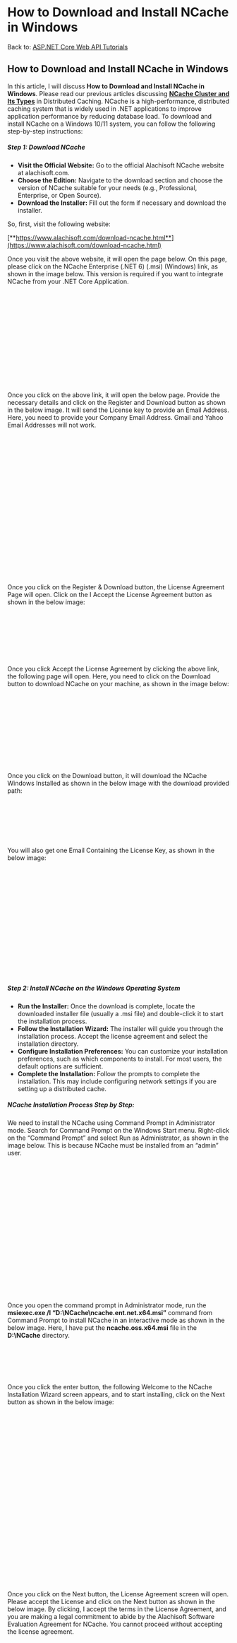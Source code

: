 # How to Download and Install NCache in Windows

Back to: [ASP.NET Core Web API Tutorials](https://dotnettutorials.net/course/asp-net-core-web-api-tutorials/)

## **How to Download and Install NCache in Windows**

In this article, I will discuss **How to Download and Install NCache in Windows**. Please read our previous articles discussing [**NCache Cluster and Its Types**](https://dotnettutorials.net/lesson/ncache-cluster-and-its-types-in-distributed-caching/) in Distributed Caching. NCache is a high-performance, distributed caching system that is widely used in .NET applications to improve application performance by reducing database load. To download and install NCache on a Windows 10/11 system, you can follow the following step-by-step instructions:

##### **Step 1: Download NCache**

- **Visit the Official Website:** Go to the official Alachisoft NCache website at alachisoft.com.
- **Choose the Edition:** Navigate to the download section and choose the version of NCache suitable for your needs (e.g., Professional, Enterprise, or Open Source).
- **Download the Installer:** Fill out the form if necessary and download the installer.

So, first, visit the following website:

[**https://www.alachisoft.com/download-ncache.html**](https://www.alachisoft.com/download-ncache.html)

Once you visit the above website, it will open the page below. On this page, please click on the NCache Enterprise (.NET 6) (.msi) (Windows) link, as shown in the image below. This version is required if you want to integrate NCache from your .NET Core Application. 

![Download NCache](data:image/svg+xml,%3Csvg%20xmlns=%22http://www.w3.org/2000/svg%22%20width=%22712%22%20height=%22300%22%3E%3C/svg%3E "Download NCache")

Once you click on the above link, it will open the below page. Provide the necessary details and click on the Register and Download button as shown in the below image. It will send the License key to provide an Email Address. Here, you need to provide your Company Email Address. Gmail and Yahoo Email Addresses will not work. 

![How to Download and Install NCache in Windows](data:image/svg+xml,%3Csvg%20xmlns=%22http://www.w3.org/2000/svg%22%20width=%22902%22%20height=%22576%22%3E%3C/svg%3E "How to Download and Install NCache in Windows")

Once you click on the Register & Download button, the License Agreement Page will open. Click on the I Accept the License Agreement button as shown in the below image:

![How to Download and Install NCache in Windows](data:image/svg+xml,%3Csvg%20xmlns=%22http://www.w3.org/2000/svg%22%20width=%22350%22%20height=%22106%22%3E%3C/svg%3E "How to Download and Install NCache in Windows")

Once you click Accept the License Agreement by clicking the above link, the following page will open. Here, you need to click on the Download button to download NCache on your machine, as shown in the image below:

![Download NCache in Windows](data:image/svg+xml,%3Csvg%20xmlns=%22http://www.w3.org/2000/svg%22%20width=%22897%22%20height=%22290%22%3E%3C/svg%3E "Download NCache in Windows")

Once you click on the Download button, it will download the NCache Windows Installed as shown in the below image with the download provided path:

![Download NCache in Windows](data:image/svg+xml,%3Csvg%20xmlns=%22http://www.w3.org/2000/svg%22%20width=%22812%22%20height=%22146%22%3E%3C/svg%3E "Download NCache in Windows")

You will also get one Email Containing the License Key, as shown in the below image:

![Download NCache in Windows](data:image/svg+xml,%3Csvg%20xmlns=%22http://www.w3.org/2000/svg%22%20width=%22900%22%20height=%22436%22%3E%3C/svg%3E "Download NCache in Windows")

##### **Step 2: Install NCache on the Windows Operating System**

- **Run the Installer:** Once the download is complete, locate the downloaded installer file (usually a .msi file) and double-click it to start the installation process.
- **Follow the Installation Wizard:** The installer will guide you through the installation process. Accept the license agreement and select the installation directory.
- **Configure Installation Preferences:** You can customize your installation preferences, such as which components to install. For most users, the default options are sufficient.
- **Complete the Installation:** Follow the prompts to complete the installation. This may include configuring network settings if you are setting up a distributed cache.

##### **NCache Installation Process Step by Step:**

We need to install the NCache using Command Prompt in Administrator mode. Search for Command Prompt on the Windows Start menu. Right-click on the “Command Prompt” and select Run as Administrator, as shown in the image below. This is because NCache must be installed from an “admin” user.

![Install NCache on the Windows Operating System](data:image/svg+xml,%3Csvg%20xmlns=%22http://www.w3.org/2000/svg%22%20width=%22500%22%20height=%22300%22%3E%3C/svg%3E "Install NCache on the Windows Operating System")

Once you open the command prompt in Administrator mode, run the **msiexec.exe /I “D:\NCache\ncache.ent.net.x64.msi”** command from Command Prompt to install NCache in an interactive mode as shown in the below image. Here, I have put the **ncache.oss.x64.msi** file in the **D:\NCache** directory.

![Install NCache on the Windows Operating System](data:image/svg+xml,%3Csvg%20xmlns=%22http://www.w3.org/2000/svg%22%20width=%221007%22%20height=%22145%22%3E%3C/svg%3E "Install NCache on the Windows Operating System")

Once you click the enter button, the following Welcome to the NCache Installation Wizard screen appears, and to start installing, click on the Next button as shown in the below image:

![Install NCache on the Windows Operating System](data:image/svg+xml,%3Csvg%20xmlns=%22http://www.w3.org/2000/svg%22%20width=%22643%22%20height=%22497%22%3E%3C/svg%3E "Install NCache on the Windows Operating System")

Once you click on the Next button, the License Agreement screen will open. Please accept the License and click on the Next button as shown in the below image. By clicking, I accept the terms in the License Agreement, and you are making a legal commitment to abide by the Alachisoft Software Evaluation Agreement for NCache. You cannot proceed without accepting the license agreement.

![Install NCache on the Windows Operating System](data:image/svg+xml,%3Csvg%20xmlns=%22http://www.w3.org/2000/svg%22%20width=%22643%22%20height=%22492%22%3E%3C/svg%3E "Install NCache on the Windows Operating System")

Once you click on the Next button, the Installation Type window will open. Here, please select the type as Cache server and click on the Next button as shown in the below image:

![How to Install NCache on the Windows Operating System](data:image/svg+xml,%3Csvg%20xmlns=%22http://www.w3.org/2000/svg%22%20width=%22625%22%20height=%22476%22%3E%3C/svg%3E "How to Install NCache on the Windows Operating System")

Once you click on the Next button, the Installation Key window will open. You must get one email with the License Key. Just enter the License Key and click on the Next button as shown in the below image:

![How to Install NCache on the Windows Operating System](data:image/svg+xml,%3Csvg%20xmlns=%22http://www.w3.org/2000/svg%22%20width=%22622%22%20height=%22500%22%3E%3C/svg%3E "How to Install NCache on the Windows Operating System")

If you do not have the Installation Key, click Get Evaluation Key. The registration page from the Alachisoft website is displayed. Enter all the required information and press Register or Login. An Install Key is emailed to you. Then, enter that Install Key in the above dialog.

Once you click on the Next button, the User Information dialog window will open, asking for your information. Please provide your information and click on the Next button, as shown in the image below.

![How to Install NCache on the Windows](data:image/svg+xml,%3Csvg%20xmlns=%22http://www.w3.org/2000/svg%22%20width=%22635%22%20height=%22492%22%3E%3C/svg%3E "How to Install NCache on the Windows")

Once you click on the Next button, the Select Installation Folder window will open. Here, you need to select the location where NCache should be installed. You can keep the defaults or change them and then click on the Next button, as shown in the image below. I am going with the default location.

![How to Install NCache on the Windows](data:image/svg+xml,%3Csvg%20xmlns=%22http://www.w3.org/2000/svg%22%20width=%22630%22%20height=%22490%22%3E%3C/svg%3E "How to Install NCache on the Windows")

Once you click on the Next button, it will open the following Configure IP Binding and Firewall Ports window. From the dropdown menu, select the IP address to which you want to bind NCache services. By default, the firewall configures for all ports used by NCache. Then click on the Next button as shown in the below image:

![How to Install NCache on the Windows](data:image/svg+xml,%3Csvg%20xmlns=%22http://www.w3.org/2000/svg%22%20width=%22627%22%20height=%22488%22%3E%3C/svg%3E "How to Install NCache on the Windows")

Once you click the Next button, the Set Account to Run NCache Services window will open. This dialog box is only for ASP.NET Core installation.

This screen asks for user credentials with administrative privileges required to monitor PerfMon counters in case of ASP.NET Core installation. Enter the account name and password, or use a local system account. I am using a local system account and then click on the Next button as shown in the below image:

![How to Install NCache on the Windows](data:image/svg+xml,%3Csvg%20xmlns=%22http://www.w3.org/2000/svg%22%20width=%22635%22%20height=%22493%22%3E%3C/svg%3E "How to Install NCache on the Windows")

By default, the NCache Service will create and start a demo cache named demoCache of topology Partition-Replica at the end of setup installation. You can disable this option from this screen by unchecking the “Start demo cache at the end of the process” option. So click on the Install button to start installing.

![How to Install NCache on the Windows](data:image/svg+xml,%3Csvg%20xmlns=%22http://www.w3.org/2000/svg%22%20width=%22635%22%20height=%22498%22%3E%3C/svg%3E "How to Install NCache on the Windows")

After the installation is successful, the following screen is displayed. On this screen, there is an option to Launch the NCache Management Center, which automatically launches the NCache Management Center on your local host after a successful setup installation. You also have the option to choose to Launch the Getting Started Guide. After you have made your choice, click on the Finish button, as shown in the image below.

![How to Install NCache on the Windows](data:image/svg+xml,%3Csvg%20xmlns=%22http://www.w3.org/2000/svg%22%20width=%22636%22%20height=%22490%22%3E%3C/svg%3E "How to Install NCache on the Windows")

Once you click on the Finish button, then it will launch the web browser and open the following page (**http://localhost:8251/ClusteredCaches**):

![How to Install NCache on the Windows](data:image/svg+xml,%3Csvg%20xmlns=%22http://www.w3.org/2000/svg%22%20width=%22918%22%20height=%22372%22%3E%3C/svg%3E "How to Install NCache on the Windows")

##### **NCache Installation Options**

When setting up NCache in your environment, it’s important to select the right installation type based on your particular requirements. NCache offers three different installation options, the following sections details these.

###### **Cache Server**

- **Purpose:** This is the core role of NCache. The Cache Server installation sets up the machine to host a cache. It includes all the necessary components and services required for the cache server to operate, manage, and store data.
- **Usage:** Cache servers are typically installed on dedicated server machines. These servers are part of a cluster that collectively forms the distributed cache architecture. Each server in the cluster can handle requests for cache data, and they work together to ensure data is evenly distributed and redundantly stored for high availability and performance.
- **Configuration:** Installing as a Cache Server often requires configuring network settings, cache topologies, and synchronization settings among multiple cache servers. It may also involve setting up security features and backup mechanisms.

###### **Developer/QA**

- **Purpose:** This installation option is tailored for development and testing environments rather than production. It typically includes tools and libraries necessary for integrating NCache into your applications and for testing the caching strategies and implementation.
- **Usage:** Developers and QA engineers install this role on their local machines or on dedicated development/test servers. It allows them to work with and test against an NCache environment without needing to interact with the actual production cache servers.
- **Configuration:** This role might include advanced debugging and testing tools. It allows for configurations that mimic the production environment or simulate various test scenarios. It’s crucial to ensure that applications handle caching as expected before going live.

###### **Remote Client (Optional)**

- **Purpose:** The Remote Client installation is designed for situations where application servers or other client machines need to interact with the cache server without hosting a part of the cache themselves.
- **Usage:** This role is suitable for application servers or client applications that are configured to use the cache but are not part of the cache cluster. These clients connect to the cache servers over the network to request and retrieve cached data.
- **Configuration:** Remote Clients require configuration to ensure they can locate and authenticate to the cache servers. This setup often involves security configurations to protect data in transit and to authenticate clients against the cache servers securely.

[https://cloudcoders.xyz/blog/caching-with-ncache-in-asp-net-core/](https://cloudcoders.xyz/blog/caching-with-ncache-in-asp-net-core/)

##### **Using the NCache Management Center**

Launch the NCache Management Center by browsing to **http://localhost:8251** or <server-ip>:8251 on Windows and Linux.

In the left navigation bar, click on Clustered Caches. This opens the Clustered Caches page at **<server-ip>:8251/ClusteredCaches/**. The page shows any existing clustered caches on your machine and additional details like Topology, Servers, and Server Platform, as shown in the image below. To create a new distributed cache, click on **New**.

![Using the NCache Management Center](data:image/svg+xml,%3Csvg%20xmlns=%22http://www.w3.org/2000/svg%22%20width=%221331%22%20height=%22412%22%3E%3C/svg%3E "Using the NCache Management Center")

It will open the following page. From the In-Memory Store Type dropdown menu, select Distributed Cache and specify the name of your cache. Select JSON or Binary from the Serialization dropdown menu as per your requirement. I am giving the cache name **MyClusteredCache1** and selecting the **JSON** Serialization. Then, click on the Next button, as shown in the image below.

![Using the NCache Management Center to Create a Cluster](data:image/svg+xml,%3Csvg%20xmlns=%22http://www.w3.org/2000/svg%22%20width=%221762%22%20height=%22546%22%3E%3C/svg%3E "Using the NCache Management Center to Create a Cluster")

**Note:** If a cache with the specified name already exists, you are prompted with an error message. If you are using ASP.NET 5.0 and above, use JSON serialization as a recommended approach.

Then, it will open the Caching Topology. Here, you need to select the caching topology and any advanced options like Operation Timeout and Statistic Replication Interval. I have selected the Replicated Cache and then clicked on the Next button, as shown in the image below.

![Using the NCache Management Center to Create a Cluster](data:image/svg+xml,%3Csvg%20xmlns=%22http://www.w3.org/2000/svg%22%20width=%221750%22%20height=%22538%22%3E%3C/svg%3E "Using the NCache Management Center to Create a Cluster")

From the next screen, specify the Maximum Size of the cache, if required. You can add cache nodes to the cluster by specifying the node IP address and clicking the Add Node button. To add more nodes, click Add Node. Once all the required nodes are added, click Next.

![Using the NCache Management Center to Create a Cluster](data:image/svg+xml,%3Csvg%20xmlns=%22http://www.w3.org/2000/svg%22%20width=%221190%22%20height=%22403%22%3E%3C/svg%3E "Using the NCache Management Center to Create a Cluster")

Next, change the Cluster Port and Port Range if required. If necessary, check the Enable Pipelining checkbox to enable pipelining for the cache. Set the Batch Interval in microseconds for the duration after which the commands will be transmitted over the network. Click Next.

![Using the NCache Management Center to Create a Cluster](data:image/svg+xml,%3Csvg%20xmlns=%22http://www.w3.org/2000/svg%22%20width=%221433%22%20height=%22432%22%3E%3C/svg%3E "Using the NCache Management Center to Create a Cluster")

If you want to enable encryption and compression, check the Enable Encryption and Enable Compression checkboxes. If enabled, set the Provider and Key for encryption and Threshold Size for compression. Click Next.

![Using the NCache Management Center to Create a Cluster](data:image/svg+xml,%3Csvg%20xmlns=%22http://www.w3.org/2000/svg%22%20width=%221021%22%20height=%22377%22%3E%3C/svg%3E "Using the NCache Management Center to Create a Cluster")

On Advanced Options page, you can configure the following settings:

- Eviction is enabled by default. You can configure the Eviction Policy accordingly. If you want to disable eviction, uncheck the check box Enable Eviction.
- You can also change the Eviction percentage; if eviction is enabled, items will be evicted from the cache using this percentage value.
- You can change the Clean interval value. The default is 15 seconds.
- If you have checked the Start this cache on Finish checkbox in this dialog box, it will start automatically upon the completion of this process.
- Checking the checkbox Auto start this cache on service startup will make the cache start automatically after the service restarts.

![Using the NCache Management Center to Create a Cluster](data:image/svg+xml,%3Csvg%20xmlns=%22http://www.w3.org/2000/svg%22%20width=%221202%22%20height=%22457%22%3E%3C/svg%3E "Using the NCache Management Center to Create a Cluster")

Click Finish. The created cache will appear on the Clustered Caches page with the server nodes and their status. A success notification will be received in the notification panel.

![Using the NCache Management Center to Create a Cluster](data:image/svg+xml,%3Csvg%20xmlns=%22http://www.w3.org/2000/svg%22%20width=%221200%22%20height=%22262%22%3E%3C/svg%3E "Using the NCache Management Center to Create a Cluster")

You can check whether the newly created cluster is working or not by using Test-Stress. To do so, open the Windows PowerShell, type the command **Test-Stress MyClusteredCache1**, and then press the enter button as shown in the below image:

![Using the NCache Management Center to Create a Cluster](data:image/svg+xml,%3Csvg%20xmlns=%22http://www.w3.org/2000/svg%22%20width=%22926%22%20height=%22425%22%3E%3C/svg%3E "Using the NCache Management Center to Create a Cluster")

In the next article, I will discuss [**How to Implement NCache in ASP.NET Core Web API**](https://dotnettutorials.net/lesson/how-to-implement-ncache-in-asp-net-core-web-api/)Application with Examples. In this article, I explain **How to Download and Install NCache in Windows Operating Systems**. I hope you enjoy this article, How to Download and Install NCache in Windows Operating Systems.

[![dotnettutorials 1280x720](data:image/svg+xml,%3Csvg%20xmlns=%22http://www.w3.org/2000/svg%22%20width=%221280%22%20height=%22720%22%3E%3C/svg%3E)](https://dotnettutorials.net/pranaya-rout/)

[Dot Net Tutorials](https://dotnettutorials.net/pranaya-rout/)

**About the Author: Pranaya Rout**

Pranaya Rout has published more than 3,000 articles in his 11-year career. Pranaya Rout has very good experience with Microsoft Technologies, Including C#, VB, ASP.NET MVC, ASP.NET Web API, EF, EF Core, ADO.NET, LINQ, SQL Server, MYSQL, Oracle, ASP.NET Core, Cloud Computing, Microservices, Design Patterns and still learning new technologies.

https://www.facebook.com/tutorialsdotnet/http://www.linkedin.com/in/pranaya-routhttps://twitter.com/RoutPranayahttps://www.youtube.com/@DotNetTutorialshttps://wa.me/917021801173https://t.me/dotnettutorials

[Previous Lesson
NCache Cluster and Its Types in Distributed Caching
Lesson 6 within section Caching - ASP.NET Core Web API.](https://dotnettutorials.net/lesson/ncache-cluster-and-its-types-in-distributed-caching/)

[Next Lesson
How to Implement NCache in ASP.NET Core Web API
Lesson 8 within section Caching - ASP.NET Core Web API.](https://dotnettutorials.net/lesson/how-to-implement-ncache-in-asp-net-core-web-api/)

### Leave a Reply [Cancel reply](/lesson/how-to-download-andinstall-ncache-in-windows/#respond)

Your email address will not be published. Required fields are marked \*

Comment \* 

Name\*

Email\*

Website

---